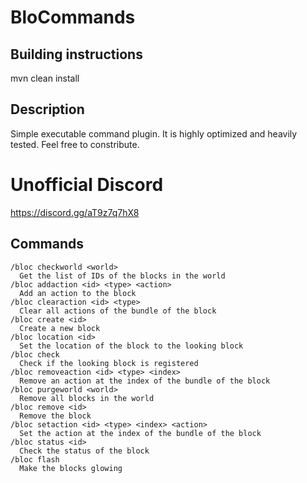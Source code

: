 # BloCommands

## Building instructions

mvn clean install
 
## Description

Simple executable command plugin. It is highly optimized and heavily tested. Feel free to constribute.

# Unofficial Discord 

https://discord.gg/aT9z7q7hX8

## Commands
```
/bloc checkworld <world>
  Get the list of IDs of the blocks in the world
/bloc addaction <id> <type> <action>
  Add an action to the block
/bloc clearaction <id> <type>
  Clear all actions of the bundle of the block
/bloc create <id>
  Create a new block
/bloc location <id>
  Set the location of the block to the looking block
/bloc check
  Check if the looking block is registered
/bloc removeaction <id> <type> <index>
  Remove an action at the index of the bundle of the block
/bloc purgeworld <world>
  Remove all blocks in the world
/bloc remove <id>
  Remove the block
/bloc setaction <id> <type> <index> <action>
  Set the action at the index of the bundle of the block
/bloc status <id>
  Check the status of the block
/bloc flash
  Make the blocks glowing
```
